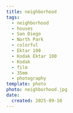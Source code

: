 ```yaml
---
title: neighborhood
tags:
  - neighborhood
  - houses
  - San Diego
  - North Park
  - colorful
  - Ektar 100
  - Kodak Ektar 100
  - Kodak
  - film
  - 35mm
  - photography
template: photo
photo: neighborhood.jpg
date:
  created: 2025-09-10
---
```

